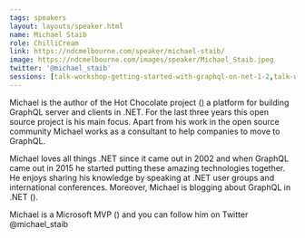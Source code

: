 ```yaml
---
tags: speakers
layout: layouts/speaker.html
name: Michael Staib
role: ChilliCream
link: https://ndcmelbourne.com/speaker/michael-staib/
image: https://ndcmelbourne.com/images/speaker/Michael_Staib.jpeg
twitter: '@michael_staib'
sessions: [talk-workshop-getting-started-with-graphql-on-net-1-2,talk-workshop-getting-started-with-graphql-on-net-part-2-2]
---
```

Michael is the author of the Hot Chocolate project () a platform for building GraphQL server and clients in .NET. For the last three years this open source project is his main focus. Apart from his work in the open source community Michael works as a consultant to help companies to move to GraphQL.

Michael loves all things .NET since it came out in 2002 and when GraphQL came out in 2015 he started putting these amazing technologies together. He enjoys sharing his knowledge by speaking at .NET user groups and international conferences. Moreover, Michael is blogging about GraphQL in .NET ().

Michael is a Microsoft MVP () and you can follow him on Twitter @michael_staib